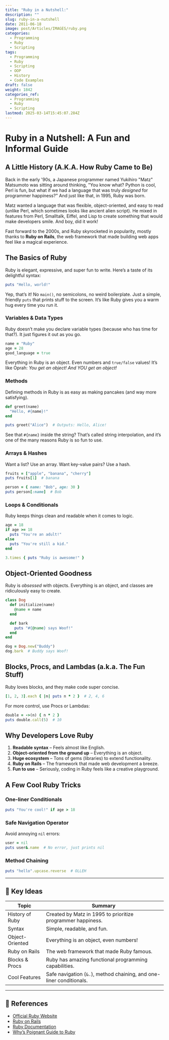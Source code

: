 ```yaml
---
title: "Ruby in a Nutshell:"
description: ""
slug: ruby-in-a-nutshell
date: 2011-06-18
image: post/Articles/IMAGES/ruby.png
categories:
  - Programming
  - Ruby
  - Scripting
tags:
  - Programming
  - Ruby
  - Scripting
  - OOP
  - History
  - Code Examples
draft: false
weight: 1842
categories_ref:
  - Programming
  - Ruby
  - Scripting
lastmod: 2025-03-14T15:45:07.284Z
---
```

# Ruby in a Nutshell: A Fun and Informal Guide

## A Little History (A.K.A. How Ruby Came to Be)

Back in the early '90s, a Japanese programmer named Yukihiro "Matz" Matsumoto was sitting around thinking, "You know what? Python is cool, Perl is fun, but what if we had a language that was truly *designed* for programmer happiness?" And just like that, in 1995, Ruby was born.

Matz wanted a language that was flexible, object-oriented, and easy to read (unlike Perl, which sometimes looks like ancient alien script). He mixed in features from Perl, Smalltalk, Eiffel, and Lisp to create something that would make developers smile. And boy, did it work!

Fast forward to the 2000s, and Ruby skyrocketed in popularity, mostly thanks to **Ruby on Rails**, the web framework that made building web apps feel like a magical experience.

## The Basics of Ruby

Ruby is elegant, expressive, and super fun to write. Here’s a taste of its delightful syntax:

```ruby
puts "Hello, world!"
```

Yep, that’s it! No `main()`, no semicolons, no weird boilerplate. Just a simple, friendly `puts` that prints stuff to the screen. It’s like Ruby gives you a warm hug every time you run it.

### Variables & Data Types

Ruby doesn’t make you declare variable types (because who has time for that?). It just figures it out as you go.

```ruby
name = "Ruby"
age = 28
good_language = true
```

Everything in Ruby is an object. Even numbers and `true/false` values! It’s like Oprah: *You get an object! And YOU get an object!*

### Methods

Defining methods in Ruby is as easy as making pancakes (and way more satisfying).

```ruby
def greet(name)
  "Hello, #{name}!"
end

puts greet("Alice")  # Outputs: Hello, Alice!
```

See that `#{name}` inside the string? That’s called string interpolation, and it’s one of the many reasons Ruby is so fun to use.

### Arrays & Hashes

Want a list? Use an array. Want key-value pairs? Use a hash.

```ruby
fruits = ["apple", "banana", "cherry"]
puts fruits[1]  # banana

person = { name: "Bob", age: 30 }
puts person[:name]  # Bob
```

### Loops & Conditionals

Ruby keeps things clean and readable when it comes to logic.

```ruby
age = 18
if age >= 18
  puts "You're an adult!"
else
  puts "You're still a kid."
end

3.times { puts "Ruby is awesome!" }
```

## Object-Oriented Goodness

Ruby is *obsessed* with objects. Everything is an object, and classes are ridiculously easy to create.

```ruby
class Dog
  def initialize(name)
    @name = name
  end

  def bark
    puts "#{@name} says Woof!"
  end
end

dog = Dog.new("Buddy")
dog.bark  # Buddy says Woof!
```

## Blocks, Procs, and Lambdas (a.k.a. The Fun Stuff)

Ruby loves blocks, and they make code super concise.

```ruby
[1, 2, 3].each { |n| puts n * 2 }  # 2, 4, 6
```

For more control, use Procs or Lambdas:

```ruby
double = ->(n) { n * 2 }
puts double.call(5)  # 10
```

## Why Developers Love Ruby

1. **Readable syntax** – Feels almost like English.
2. **Object-oriented from the ground up** – Everything is an object.
3. **Huge ecosystem** – Tons of gems (libraries) to extend functionality.
4. **Ruby on Rails** – The framework that made web development a breeze.
5. **Fun to use** – Seriously, coding in Ruby feels like a creative playground.

## A Few Cool Ruby Tricks

### One-liner Conditionals

```ruby
puts "You're cool!" if age > 18
```

### Safe Navigation Operator

Avoid annoying `nil` errors:

```ruby
user = nil
puts user&.name  # No error, just prints nil
```

### Method Chaining

```ruby
puts "hello".upcase.reverse  # OLLEH
```

<!-- ## Wrapping It Up

Ruby is a fantastic language that makes coding a joy rather than a chore. Whether you’re building web apps, automating tasks, or just having fun, Ruby’s got your back.

Now, go forth and `puts "Hello, world!"` like a true Rubyist! -->

***

## 🔑 Key Ideas

| Topic           | Summary                                                              |
| --------------- | -------------------------------------------------------------------- |
| History of Ruby | Created by Matz in 1995 to prioritize programmer happiness.          |
| Syntax          | Simple, readable, and fun.                                           |
| Object-Oriented | Everything is an object, even numbers!                               |
| Ruby on Rails   | The web framework that made Ruby famous.                             |
| Blocks & Procs  | Ruby has amazing functional programming capabilities.                |
| Cool Features   | Safe navigation (`&.`), method chaining, and one-liner conditionals. |

***

## 🔗 References

* [Official Ruby Website](https://www.ruby-lang.org/en/)
* [Ruby on Rails](https://rubyonrails.org/)
* [Ruby Documentation](https://ruby-doc.org/)
* [Why’s Poignant Guide to Ruby](http://poignant.guide/)
